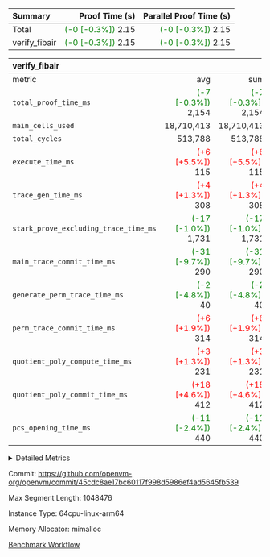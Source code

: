 | Summary | Proof Time (s) | Parallel Proof Time (s) |
|:---|---:|---:|
| Total | <span style='color: green'>(-0 [-0.3%])</span> 2.15 | <span style='color: green'>(-0 [-0.3%])</span> 2.15 |
| verify_fibair | <span style='color: green'>(-0 [-0.3%])</span> 2.15 | <span style='color: green'>(-0 [-0.3%])</span> 2.15 |


| verify_fibair |||||
|:---|---:|---:|---:|---:|
|metric|avg|sum|max|min|
| `total_proof_time_ms ` | <span style='color: green'>(-7 [-0.3%])</span> 2,154 | <span style='color: green'>(-7 [-0.3%])</span> 2,154 | <span style='color: green'>(-7 [-0.3%])</span> 2,154 | <span style='color: green'>(-7 [-0.3%])</span> 2,154 |
| `main_cells_used     ` |  18,710,413 |  18,710,413 |  18,710,413 |  18,710,413 |
| `total_cycles        ` |  513,788 |  513,788 |  513,788 |  513,788 |
| `execute_time_ms     ` | <span style='color: red'>(+6 [+5.5%])</span> 115 | <span style='color: red'>(+6 [+5.5%])</span> 115 | <span style='color: red'>(+6 [+5.5%])</span> 115 | <span style='color: red'>(+6 [+5.5%])</span> 115 |
| `trace_gen_time_ms   ` | <span style='color: red'>(+4 [+1.3%])</span> 308 | <span style='color: red'>(+4 [+1.3%])</span> 308 | <span style='color: red'>(+4 [+1.3%])</span> 308 | <span style='color: red'>(+4 [+1.3%])</span> 308 |
| `stark_prove_excluding_trace_time_ms` | <span style='color: green'>(-17 [-1.0%])</span> 1,731 | <span style='color: green'>(-17 [-1.0%])</span> 1,731 | <span style='color: green'>(-17 [-1.0%])</span> 1,731 | <span style='color: green'>(-17 [-1.0%])</span> 1,731 |
| `main_trace_commit_time_ms` | <span style='color: green'>(-31 [-9.7%])</span> 290 | <span style='color: green'>(-31 [-9.7%])</span> 290 | <span style='color: green'>(-31 [-9.7%])</span> 290 | <span style='color: green'>(-31 [-9.7%])</span> 290 |
| `generate_perm_trace_time_ms` | <span style='color: green'>(-2 [-4.8%])</span> 40 | <span style='color: green'>(-2 [-4.8%])</span> 40 | <span style='color: green'>(-2 [-4.8%])</span> 40 | <span style='color: green'>(-2 [-4.8%])</span> 40 |
| `perm_trace_commit_time_ms` | <span style='color: red'>(+6 [+1.9%])</span> 314 | <span style='color: red'>(+6 [+1.9%])</span> 314 | <span style='color: red'>(+6 [+1.9%])</span> 314 | <span style='color: red'>(+6 [+1.9%])</span> 314 |
| `quotient_poly_compute_time_ms` | <span style='color: red'>(+3 [+1.3%])</span> 231 | <span style='color: red'>(+3 [+1.3%])</span> 231 | <span style='color: red'>(+3 [+1.3%])</span> 231 | <span style='color: red'>(+3 [+1.3%])</span> 231 |
| `quotient_poly_commit_time_ms` | <span style='color: red'>(+18 [+4.6%])</span> 412 | <span style='color: red'>(+18 [+4.6%])</span> 412 | <span style='color: red'>(+18 [+4.6%])</span> 412 | <span style='color: red'>(+18 [+4.6%])</span> 412 |
| `pcs_opening_time_ms ` | <span style='color: green'>(-11 [-2.4%])</span> 440 | <span style='color: green'>(-11 [-2.4%])</span> 440 | <span style='color: green'>(-11 [-2.4%])</span> 440 | <span style='color: green'>(-11 [-2.4%])</span> 440 |



<details>
<summary>Detailed Metrics</summary>

|  | verify_program_compile_ms | total_cells | stark_prove_excluding_trace_time_ms | quotient_poly_compute_time_ms | quotient_poly_commit_time_ms | perm_trace_commit_time_ms | pcs_opening_time_ms | main_trace_commit_time_ms |
| --- | --- | --- | --- | --- | --- | --- | --- |
|  | 5 | 65,536 | 64 | 2 | 14 | 0 | 33 | 13 | 

| air_name | rows | quotient_deg | main_cols | interactions | constraints | cells |
| --- | --- | --- | --- | --- | --- | --- |
| AccessAdapterAir<2> |  | 4 |  | 5 | 11 |  | 
| AccessAdapterAir<4> |  | 4 |  | 5 | 11 |  | 
| AccessAdapterAir<8> |  | 4 |  | 5 | 11 |  | 
| FibonacciAir | 32,768 | 1 | 2 |  | 5 | 65,536 | 
| FriReducedOpeningAir |  | 4 |  | 31 | 52 |  | 
| NativePoseidon2Air<BabyBearParameters>, 1> |  | 4 |  | 176 | 555 |  | 
| PhantomAir |  | 4 |  | 3 | 4 |  | 
| ProgramAir |  | 1 |  | 1 | 4 |  | 
| VariableRangeCheckerAir |  | 1 |  | 1 | 4 |  | 
| VmAirWrapper<AluNativeAdapterAir, FieldArithmeticCoreAir> |  | 4 |  | 15 | 23 |  | 
| VmAirWrapper<BranchNativeAdapterAir, BranchEqualCoreAir<1> |  | 4 |  | 11 | 22 |  | 
| VmAirWrapper<JalNativeAdapterAir, JalCoreAir> |  | 4 |  | 7 | 6 |  | 
| VmAirWrapper<NativeAdapterAir<2, 0>, PublicValuesCoreAir> |  | 4 |  | 11 | 22 |  | 
| VmAirWrapper<NativeLoadStoreAdapterAir<1>, NativeLoadStoreCoreAir<1> |  | 4 |  | 15 | 16 |  | 
| VmAirWrapper<NativeLoadStoreAdapterAir<4>, NativeLoadStoreCoreAir<4> |  | 4 |  | 15 | 16 |  | 
| VmAirWrapper<NativeVectorizedAdapterAir<4>, FieldExtensionCoreAir> |  | 4 |  | 15 | 23 |  | 
| VmConnectorAir |  | 4 |  | 3 | 8 |  | 
| VolatileBoundaryAir |  | 4 |  | 4 | 16 |  | 

| group | trace_gen_time_ms | total_proof_time_ms | total_cycles | total_cells | stark_prove_excluding_trace_time_ms | quotient_poly_compute_time_ms | quotient_poly_commit_time_ms | perm_trace_commit_time_ms | pcs_opening_time_ms | main_trace_commit_time_ms | main_cells_used | generate_perm_trace_time_ms | execute_time_ms |
| --- | --- | --- | --- | --- | --- | --- | --- | --- | --- | --- | --- | --- | --- |
| verify_fibair | 308 | 2,154 | 513,788 | 43,401,880 | 1,731 | 231 | 412 | 314 | 440 | 290 | 18,710,413 | 40 | 115 | 

| group | air_name | rows | prep_cols | perm_cols | main_cols | cells |
| --- | --- | --- | --- | --- | --- | --- |
| verify_fibair | AccessAdapterAir<2> | 65,536 |  | 12 | 11 | 1,507,328 | 
| verify_fibair | AccessAdapterAir<4> | 32,768 |  | 12 | 13 | 819,200 | 
| verify_fibair | AccessAdapterAir<8> | 128 |  | 12 | 17 | 3,712 | 
| verify_fibair | FriReducedOpeningAir | 1,024 |  | 36 | 25 | 62,464 | 
| verify_fibair | NativePoseidon2Air<BabyBearParameters>, 1> | 16,384 |  | 216 | 399 | 10,076,160 | 
| verify_fibair | PhantomAir | 16,384 |  | 8 | 6 | 229,376 | 
| verify_fibair | ProgramAir | 8,192 |  | 8 | 10 | 147,456 | 
| verify_fibair | VariableRangeCheckerAir | 262,144 | 2 | 8 | 1 | 2,359,296 | 
| verify_fibair | VmAirWrapper<AluNativeAdapterAir, FieldArithmeticCoreAir> | 262,144 |  | 20 | 29 | 12,845,056 | 
| verify_fibair | VmAirWrapper<BranchNativeAdapterAir, BranchEqualCoreAir<1> | 131,072 |  | 16 | 23 | 5,111,808 | 
| verify_fibair | VmAirWrapper<JalNativeAdapterAir, JalCoreAir> | 16,384 |  | 12 | 9 | 344,064 | 
| verify_fibair | VmAirWrapper<NativeLoadStoreAdapterAir<1>, NativeLoadStoreCoreAir<1> | 131,072 |  | 24 | 22 | 6,029,312 | 
| verify_fibair | VmAirWrapper<NativeLoadStoreAdapterAir<4>, NativeLoadStoreCoreAir<4> | 16,384 |  | 24 | 31 | 901,120 | 
| verify_fibair | VmAirWrapper<NativeVectorizedAdapterAir<4>, FieldExtensionCoreAir> | 8,192 |  | 20 | 38 | 475,136 | 
| verify_fibair | VmConnectorAir | 2 | 1 | 8 | 4 | 24 | 
| verify_fibair | VolatileBoundaryAir | 131,072 |  | 8 | 11 | 2,490,368 | 

</details>


Commit: https://github.com/openvm-org/openvm/commit/45cdc8ae17bc60117f998d5986ef4ad5645fb539

Max Segment Length: 1048476

Instance Type: 64cpu-linux-arm64

Memory Allocator: mimalloc

[Benchmark Workflow](https://github.com/openvm-org/openvm/actions/runs/13076733293)
